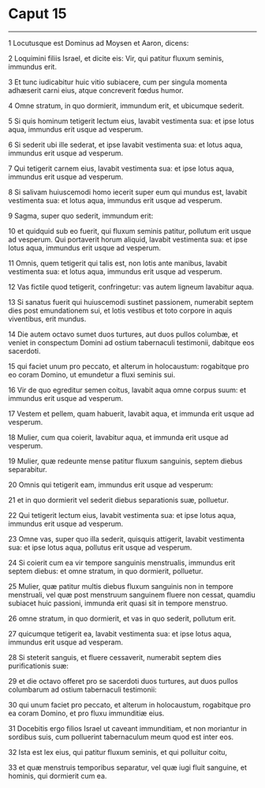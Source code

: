 # Caput 15

***

1 Locutusque est Dominus ad Moysen et Aaron, dicens:

2 Loquimini filiis Israel, et dicite eis: Vir, qui patitur fluxum seminis, immundus erit.

3 Et tunc iudicabitur huic vitio subiacere, cum per singula momenta adhæserit carni eius, atque concreverit fœdus humor.

4 Omne stratum, in quo dormierit, immundum erit, et ubicumque sederit.

5 Si quis hominum tetigerit lectum eius, lavabit vestimenta sua: et ipse lotus aqua, immundus erit usque ad vesperum.

6 Si sederit ubi ille sederat, et ipse lavabit vestimenta sua: et lotus aqua, immundus erit usque ad vesperum.

7 Qui tetigerit carnem eius, lavabit vestimenta sua: et ipse lotus aqua, immundus erit usque ad vesperum.

8 Si salivam huiuscemodi homo iecerit super eum qui mundus est, lavabit vestimenta sua: et lotus aqua, immundus erit usque ad vesperum.

9 Sagma, super quo sederit, immundum erit:

10 et quidquid sub eo fuerit, qui fluxum seminis patitur, pollutum erit usque ad vesperum. Qui portaverit horum aliquid, lavabit vestimenta sua: et ipse lotus aqua, immundus erit usque ad vesperum.

11 Omnis, quem tetigerit qui talis est, non lotis ante manibus, lavabit vestimenta sua: et lotus aqua, immundus erit usque ad vesperum.

12 Vas fictile quod tetigerit, confringetur: vas autem ligneum lavabitur aqua.

13 Si sanatus fuerit qui huiuscemodi sustinet passionem, numerabit septem dies post emundationem sui, et lotis vestibus et toto corpore in aquis viventibus, erit mundus.

14 Die autem octavo sumet duos turtures, aut duos pullos columbæ, et veniet in conspectum Domini ad ostium tabernaculi testimonii, dabitque eos sacerdoti.

15 qui faciet unum pro peccato, et alterum in holocaustum: rogabitque pro eo coram Domino, ut emundetur a fluxi seminis sui.

16 Vir de quo egreditur semen coitus, lavabit aqua omne corpus suum: et immundus erit usque ad vesperum.

17 Vestem et pellem, quam habuerit, lavabit aqua, et immunda erit usque ad vesperum.

18 Mulier, cum qua coierit, lavabitur aqua, et immunda erit usque ad vesperum.

19 Mulier, quæ redeunte mense patitur fluxum sanguinis, septem diebus separabitur.

20 Omnis qui tetigerit eam, immundus erit usque ad vesperum:

21 et in quo dormierit vel sederit diebus separationis suæ, polluetur.

22 Qui tetigerit lectum eius, lavabit vestimenta sua: et ipse lotus aqua, immundus erit usque ad vesperum.

23 Omne vas, super quo illa sederit, quisquis attigerit, lavabit vestimenta sua: et ipse lotus aqua, pollutus erit usque ad vesperum.

24 Si coierit cum ea vir tempore sanguinis menstrualis, immundus erit septem diebus: et omne stratum, in quo dormierit, polluetur.

25 Mulier, quæ patitur multis diebus fluxum sanguinis non in tempore menstruali, vel quæ post menstruum sanguinem fluere non cessat, quamdiu subiacet huic passioni, immunda erit quasi sit in tempore menstruo.

26 omne stratum, in quo dormierit, et vas in quo sederit, pollutum erit.

27 quicumque tetigerit ea, lavabit vestimenta sua: et ipse lotus aqua, immundus erit usque ad vesperam.

28 Si steterit sanguis, et fluere cessaverit, numerabit septem dies purificationis suæ:

29 et die octavo offeret pro se sacerdoti duos turtures, aut duos pullos columbarum ad ostium tabernaculi testimonii:

30 qui unum faciet pro peccato, et alterum in holocaustum, rogabitque pro ea coram Domino, et pro fluxu immunditiæ eius.

31 Docebitis ergo filios Israel ut caveant immunditiam, et non moriantur in sordibus suis, cum polluerint tabernaculum meum quod est inter eos.

32 Ista est lex eius, qui patitur fluxum seminis, et qui polluitur coitu,

33 et quæ menstruis temporibus separatur, vel quæ iugi fluit sanguine, et hominis, qui dormierit cum ea.

